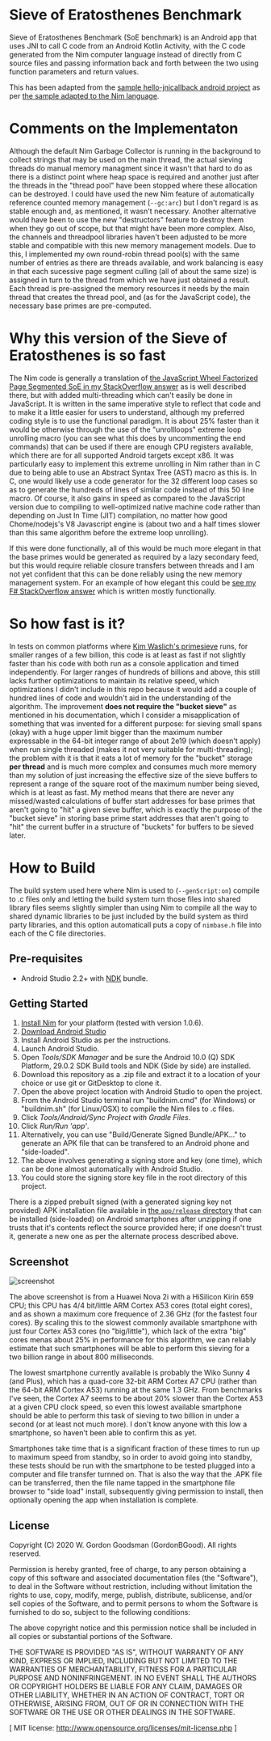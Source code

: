 Sieve of Eratosthenes Benchmark
===============================
Sieve of Eratosthenes Benchmark (SoE benchmark) is an Android app that uses JNI to call C code from an Android Kotlin Activity, with the C code generated from the Nim computer language instead of directly from C source files and passing information back and forth between the two using function parameters and return values.

This has been adapted from the [sample hello-jnicallback android project](https://github.com/android/ndk-samples/tree/master/hello-jnicallback) as per [the sample adapted to the Nim language](https://github.com/GordonBGood/NimHelloJNICallback).

Comments on the Implementaton
=============================
Although the default Nim Garbage Collector is running in the background to collect strings that may be used on the main thread, the actual sieving threads do manual memory managment since it wasn't that hard to do as there is a distinct point where heap space is required and another just after the threads in the "thread pool" have been stopped where these allocation can be destroyed.  I could have used the new Nim feature of automatically reference counted memory management (`--gc:arc`) but I don't regard is as stable enough and, as mentioned, it wasn't necessary.  Another alternative would have been to use the new "destructors" feature to destroy them when they go out of scope, but that might have been more complex.  Also, the channels and threadpool libraries haven't been adjusted to be more stable and compatible with this new memory management models.  Due to this, I implemented my own round-robin thread pool(s) with the same number of entries as there are threads available, and work balancing is easy in that each sucessive page segment culling (all of about the same size) is assigned in turn to the thread from which we have just obtained a result.  Each thread is pre-assigned the memory resources it needs by the main thread that creates the thread pool, and (as for the JavaScript code), the necessary base primes are pre-computed.

Why this version of the Sieve of Eratosthenes is so fast
========================================================
The Nim code is generally a translation of [the JavaScript Wheel Factorized Page Segmented SoE in my StackOverflow answer](https://stackoverflow.com/a/57108107/549617) as is well described there, but with added multi-threading which can't easily be done in JavaScript.  It is written in the same imperative style to reflect that code and to make it a little easier for users to understand, although my preferred coding style is to use the functional paradigm.  It is about 25% faster than it would be otherwise through the use of the "unrollloops" extreme loop unrolling macro (you can see what this does by uncommenting the end commands) that can be used if there are enough CPU registers available, which there are for all supported Android targets except x86.  It was particularly easy to implement this extreme unrolling in Nim rather than in C due to being able to use an Abstract Syntax Tree (AST) macro as this is.  In C, one would likely use a code generator for the 32 different loop cases so as to generate the hundreds of lines of similar code instead of this 50 line macro.  Of course, it also gains in speed as compared to the JavaScript version due to compiling to well-optimized native machine code rather than depending on Just In Time (JIT) compilation, no matter how good Chome/nodejs's V8 Javascript engine is (about two and a half times slower than this same algorithm before the extreme loop unrolling).

If this were done functionally, all of this would be much more elegant in that the base primes would be generated as required by a lazy secondary feed, but this would require reliable closure transfers between threads and I am not yet confident that this can be done reliably using the new memory management system.  For an example of how elegant this could be [see my F# StackOverflow answer](https://stackoverflow.com/a/61057615/549617) which is written mostly functionally.

So how fast is it?
==================
In tests on common platforms where [Kim Waslich's primesieve](https://github.com/kimwalisch/primesieve) runs, for smaller ranges of a few billion, this code is at least as fast if not slightly faster than his code with both run as a console application and timed independently.  For larger ranges of hundreds of billions and above, this still lacks further optimizations to maintain its relative speed, which optimizations I didn't include in this repo because it would add a couple of hundred lines of code and wouldn't aid in the understanding of the algorithm.  The improvement <B>does not require the "bucket sieve"</B> as mentioned in his documentation, which I consider a misapplication of something that was invented for a different purpose:  for sieving small spans (okay) with a huge upper limit bigger than the maximum number expressable in the 64-bit integer range of about 2e19 (which doesn't apply) when run single threaded (makes it not very suitable for multi-threading); the problem with it is that it eats a lot of memory for the "bucket" storage <B>per thread</B> and is much more complex and consumes much more memory than my solution of just increasing the effective size of the sieve buffers to represent a range of the square root of the maximum number being sieved, which is at least as fast.  My method means that there are never any missed/wasted calculations of buffer start addresses for base primes that aren't going to "hit" a given sieve buffer, which is exactly the purpose of the "bucket sieve" in storing base prime start addresses that aren't going to "hit" the current buffer in a structure of "buckets" for buffers to be sieved later.

How to Build
============
The build system used here where Nim is used to (`--genScript:on`) compile to .c files only and letting the build system turn those files into shared library files seems slightly simpler than using Nim to compile all the way to shared dynamic libraries to be just included by the build system as third party libraries, and this option automaticall puts a copy of `nimbase.h` file into each of the C file directories.

Pre-requisites
--------------
- Android Studio 2.2+ with [NDK](https://developer.android.com/ndk/) bundle.

Getting Started
---------------
1. [Install Nim](https://nim-lang.org/install.html) for your platform (tested with version 1.0.6).
1. [Download Android Studio](https://developer.android.com/sdk/index.html)
1. Install Android Studio as per the instructions.
1. Launch Android Studio.
1. Open *Tools/SDK Manager* and be sure the Android 10.0 (Q) SDK Platform, 29.0.2 SDK Build tools and NDK (Side by side) are installed.
1. Download this repository as a .zip file and extract it to a location of your choice or use git or GitDesktop to clone it.
1. Open the above project location with Android Studio to open the project.
1. From the Android Studio terminal run "buildnim.cmd" (for Windows) or "buildnim.sh" (for Linux/OSX) to compile the Nim files to .c files.
1. Click *Tools/Android/Sync Project with Gradle Files*.
1. Click *Run/Run 'app'*.
1. Alternatively, you can use "Build/Generate Signed Bundle/APK..." to generate an APK file that can be transfered to an Android phone and "side-loaded".
1. The above involves generating a signing store and key (one time), which can be done almost automatically with Android Studio.
1. You could store the signing store key file in the root directory of this project.

There is a zipped prebuilt signed (with a generated signing key not provided) APK installation file available in [the `app/release` directory](https://github.com/GordonBGood/SieveofEratosthenesBenchmark/blob/master/app/release/SoEBenchmark.zip) that can be installed (side-loaded) on Android smartphones after unzipping if one trusts that it's contents reflect the source provided here; if one doesn't trust it, generate a new one as per the alternate process described above.

Screenshot
----------
![screenshot](screenshot.jpg)

The above screenshot is from a Huawei Nova 2i with a HiSilicon Kirin 659 CPU; this CPU has 4/4 bit/little ARM Cortex A53 cores (total eight cores), and as shown a maximum core frequence of 2.36 GHz (for the fastest four cores).  By scaling this to the slowest commonly available smartphone with just four Cortex A53 cores (no "big/little"), which lack of the extra "big" cores menas about 25% in performance for this algorithm, we can reliably estimate that such smartphones will be able to perform this sieving for a two billion range in about 800 milliseconds.

The lowest smartphone currently available is probably the Wiko Sunny 4 (and Plus), which has a quad-core 32-bit ARM Cortex A7 CPU (rather than the 64-bit ARM Cortex A53) running at the same 1.3 GHz.  From benchmarks I've seen, the Cortex A7 seems to be about 20% slower than the Cortex A53 at a given CPU clock speed, so even this lowest available smartphone should be able to perform this task of sieving to two billion in under a second (or at least not much more).  I don't know anyone with this low a smartphone, so haven't been able to confirm this as yet.

Smartphones take time that is a significant fraction of these times to run up to maximum speed from standby, so in order to avoid going into standby, these tests should be run with the smartphone to be tested plugged into a computer and file transfer turnned on.  That is also the way that the .APK file can be transferred, then the file name tapped in the smartphone file browser to "side load" install, subsequently giving permission to install, then optionally opening the app when installation is complete.

License
-------
Copyright (C) 2020 W. Gordon Goodsman (GordonBGood). All rights reserved.

Permission is hereby granted, free of charge, to any person obtaining a copy
of this software and associated documentation files (the "Software"), to deal
in the Software without restriction, including without limitation the rights
to use, copy, modify, merge, publish, distribute, sublicense, and/or sell
copies of the Software, and to permit persons to whom the Software is
furnished to do so, subject to the following conditions:

The above copyright notice and this permission notice shall be included in
all copies or substantial portions of the Software.

THE SOFTWARE IS PROVIDED "AS IS", WITHOUT WARRANTY OF ANY KIND, EXPRESS OR
IMPLIED, INCLUDING BUT NOT LIMITED TO THE WARRANTIES OF MERCHANTABILITY,
FITNESS FOR A PARTICULAR PURPOSE AND NONINFRINGEMENT. IN NO EVENT SHALL THE
AUTHORS OR COPYRIGHT HOLDERS BE LIABLE FOR ANY CLAIM, DAMAGES OR OTHER
LIABILITY, WHETHER IN AN ACTION OF CONTRACT, TORT OR OTHERWISE, ARISING FROM,
OUT OF OR IN CONNECTION WITH THE SOFTWARE OR THE USE OR OTHER DEALINGS IN
THE SOFTWARE.

[ MIT license: http://www.opensource.org/licenses/mit-license.php ]
